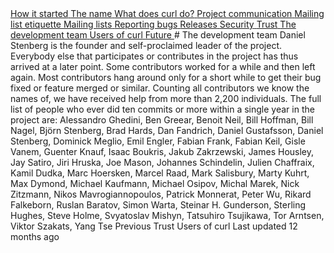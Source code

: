 <a href="started.html" class="navButton-94f2579c--pageItemWithChildrenNested-2c5d8183--navButtonClickable-161b88ca">
<span class="text-4505230f--UIH300-2063425d--textContentFamily-49a318e1--navButtonLabel-14a4968f">How it started</span>
</a>
<a href="name.html" class="navButton-94f2579c--pageItemWithChildrenNested-2c5d8183--navButtonClickable-161b88ca">
<span class="text-4505230f--UIH300-2063425d--textContentFamily-49a318e1--navButtonLabel-14a4968f">The name</span>
</a>
<a href="does.html" class="navButton-94f2579c--pageItemWithChildrenNested-2c5d8183--navButtonClickable-161b88ca">
<span class="text-4505230f--UIH300-2063425d--textContentFamily-49a318e1--navButtonLabel-14a4968f">What does curl do?</span>
</a>
<a href="comm.html" class="navButton-94f2579c--pageItemWithChildrenNested-2c5d8183--navButtonClickable-161b88ca">
<span class="text-4505230f--UIH300-2063425d--textContentFamily-49a318e1--navButtonLabel-14a4968f">Project communication</span>
</a>
<a href="etiquette.html" class="navButton-94f2579c--pageItemWithChildrenNested-2c5d8183--navButtonClickable-161b88ca">
<span class="text-4505230f--UIH300-2063425d--textContentFamily-49a318e1--navButtonLabel-14a4968f">Mailing list etiquette</span>
</a>
<a href="maillists.html" class="navButton-94f2579c--pageItemWithChildrenNested-2c5d8183--navButtonClickable-161b88ca">
<span class="text-4505230f--UIH300-2063425d--textContentFamily-49a318e1--navButtonLabel-14a4968f">Mailing lists</span>
</a>
<a href="bugs.html" class="navButton-94f2579c--pageItemWithChildrenNested-2c5d8183--navButtonClickable-161b88ca">
<span class="text-4505230f--UIH300-2063425d--textContentFamily-49a318e1--navButtonLabel-14a4968f">Reporting bugs</span>
</a>
<a href="releases.html" class="navButton-94f2579c--pageItemWithChildrenNested-2c5d8183--navButtonClickable-161b88ca">
<span class="text-4505230f--UIH300-2063425d--textContentFamily-49a318e1--navButtonLabel-14a4968f">Releases</span>
</a>
<a href="security.html" class="navButton-94f2579c--pageItemWithChildrenNested-2c5d8183--navButtonClickable-161b88ca">
<span class="text-4505230f--UIH300-2063425d--textContentFamily-49a318e1--navButtonLabel-14a4968f">Security</span>
</a>
<a href="trust.html" class="navButton-94f2579c--pageItemWithChildrenNested-2c5d8183--navButtonClickable-161b88ca">
<span class="text-4505230f--UIH300-2063425d--textContentFamily-49a318e1--navButtonLabel-14a4968f">Trust</span>
</a>
<a href="devteam.html" class="navButton-94f2579c--pageItemWithChildrenNested-2c5d8183--navButtonClickable-161b88ca--navButtonOpened-6a88552e">
<span class="text-4505230f--UIH300-2063425d--textContentFamily-49a318e1--navButtonLabel-14a4968f">The development team</span>
</a>
<a href="users.html" class="navButton-94f2579c--pageItemWithChildrenNested-2c5d8183--navButtonClickable-161b88ca">
<span class="text-4505230f--UIH300-2063425d--textContentFamily-49a318e1--navButtonLabel-14a4968f">Users of curl</span>
</a>
<a href="future.html" class="navButton-94f2579c--pageItemWithChildrenNested-2c5d8183--navButtonClickable-161b88ca">
<span class="text-4505230f--UIH300-2063425d--textContentFamily-49a318e1--navButtonLabel-14a4968f">Future</span>
</a># <span class="text-4505230f--DisplayH900-bfb998fa--textContentFamily-49a318e1">The development team</span>
<span class="text-4505230f--UIH300-2063425d--textUIFamily-5ebd8e40--text-8ee2c8b2">
</span>
<span class="text-4505230f--TextH400-3033861f--textContentFamily-49a318e1">
<span data-key="bfb0ca51aac1486290e7e4ea1dfc4e8a">
<span data-offset-key="bfb0ca51aac1486290e7e4ea1dfc4e8a:0">Daniel Stenberg is the founder and self-proclaimed leader of the project. Everybody else that participates or contributes in the project has thus arrived at a later point. Some contributors worked for a while and then left again. Most contributors hang around only for a short while to get their bug fixed or feature merged or similar. Counting all contributors we know the names of, we have received help from more than 2,200 individuals.</span>
</span>
</span>
<span class="text-4505230f--TextH400-3033861f--textContentFamily-49a318e1">
<span data-key="ae75fdd600484a7792a62fce453e70fd">
<span data-offset-key="ae75fdd600484a7792a62fce453e70fd:0">The full list of people who ever did ten commits or more within a single year in the project are:</span>
</span>
</span>
<span class="text-4505230f--TextH400-3033861f--textContentFamily-49a318e1">
<span data-key="e17a30b852bd494ebc78fefa519d406d">
<span data-offset-key="e17a30b852bd494ebc78fefa519d406d:0">Alessandro Ghedini, Ben Greear, Benoit Neil, Bill Hoffman, Bill Nagel, Björn Stenberg, Brad Hards, Dan Fandrich, Daniel Gustafsson, Daniel Stenberg, Dominick Meglio, Emil Engler, Fabian Frank, Fabian Keil, Gisle Vanem, Guenter Knauf, Isaac Boukris, Jakub Zakrzewski, James Housley, Jay Satiro, Jiri Hruska, Joe Mason, Johannes Schindelin, Julien Chaffraix, Kamil Dudka, Marc Hoersken, Marcel Raad, Mark Salisbury, Marty Kuhrt, Max Dymond, Michael Kaufmann, Michael Osipov, Michal Marek, Nick Zitzmann, Nikos Mavrogiannopoulos, Patrick Monnerat, Peter Wu, Rikard Falkeborn, Ruslan Baratov, Simon Warta, Steinar H. Gunderson, Sterling Hughes, Steve Holme, Svyatoslav Mishyn, Tatsuhiro Tsujikawa, Tor Arntsen, Viktor Szakats, Yang Tse</span>
</span>
</span>
<a href="trust.html" class="reset-3c756112--card-6570f064--whiteCard-fff091a4--cardPrevious-56a5e674">
</a>
<span class="text-4505230f--TextH200-a3425406--textContentFamily-49a318e1">Previous</span>
<span class="text-4505230f--UIH400-4e41e82a--textContentFamily-49a318e1">Trust</span>
<a href="users.html" class="reset-3c756112--card-6570f064--whiteCard-fff091a4--cardNext-19241c42">
</a>
<span class="text-4505230f--UIH400-4e41e82a--textContentFamily-49a318e1">Users of curl</span>
<span class="text-4505230f--TextH200-a3425406--textContentFamily-49a318e1">Last updated 12 months ago</span>
